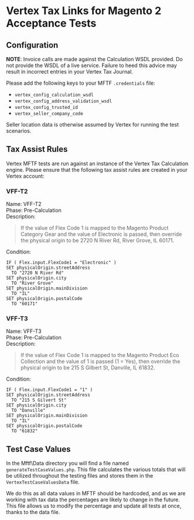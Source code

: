 # Vertex Tax Links for Magento 2 Acceptance Tests

## Configuration

**NOTE**: Invoice calls are made against the Calculation WSDL provided.  Do not provide the WSDL of a live service. 
Failure to heed this advice may result in incorrect entries in your Vertex Tax Journal.

Please add the following keys to your MFTF `.credentials` file:

* `vertex_config_calculation_wsdl`
* `vertex_config_address_validation_wsdl`
* `vertex_config_trusted_id`
* `vertex_seller_company_code`

Seller location data is otherwise assumed by Vertex for running the test scenarios.

## Tax Assist Rules

Vertex MFTF tests are run against an instance of the Vertex Tax Calculation engine.  Please ensure that the following
tax assist rules are created in your Vertex account:

### VFF-T2

Name: VFF-T2  
Phase: Pre-Calculation  
Description: 
> If the value of Flex Code 1 is mapped to the Magento Product Category Gear and the value of Electronic is passed, then 
>override the physical origin to be 2720 N River Rd, River Grove, IL 60171.

Condition:
```
IF ( Flex.input.FlexCode1 = "Electronic" )
SET physicalOrigin.streetAddress
  TO "2720 N River Rd"
SET physicalOrigin.city
  TO "River Grove"
SET physicalOrigin.mainDivision
  TO "IL"
SET physicalOrigin.postalCode
  TO "60171"
```

### VFF-T3

Name: VFF-T3  
Phase: Pre-Calculation  
Description: 
> If the value of Flex Code 1 is mapped to the Magento Product Eco Collection and the value of 1 is passed (1 = Yes), 
>then override the physical origin to be 215 S Gilbert St, Danville, IL 61832.

Condition:
```
IF ( Flex.input.FlexCode1 = "1" )
SET physicalOrigin.streetAddress
  TO "215 S Gilvert St"
SET physicalOrigin.city
  TO "Danville"
SET physicalOrigin.mainDivision
  TO "IL"
SET physicalOrigin.postalCode
  TO "61832"
```

## Test Case Values

In the Mftf\Data directory you will find a file named `generateTestCaseValues.php`.  This file calculates the various
totals that will be utilized throughout the testing files and stores them in the `VertexTestCaseValuesData` file.

We do this as all data values in MFTF should be hardcoded, and as we are working with tax data the percentages are 
likely to change in the future.  This file allows us to modify the percentage and update all tests at once, thanks to
the data file.
